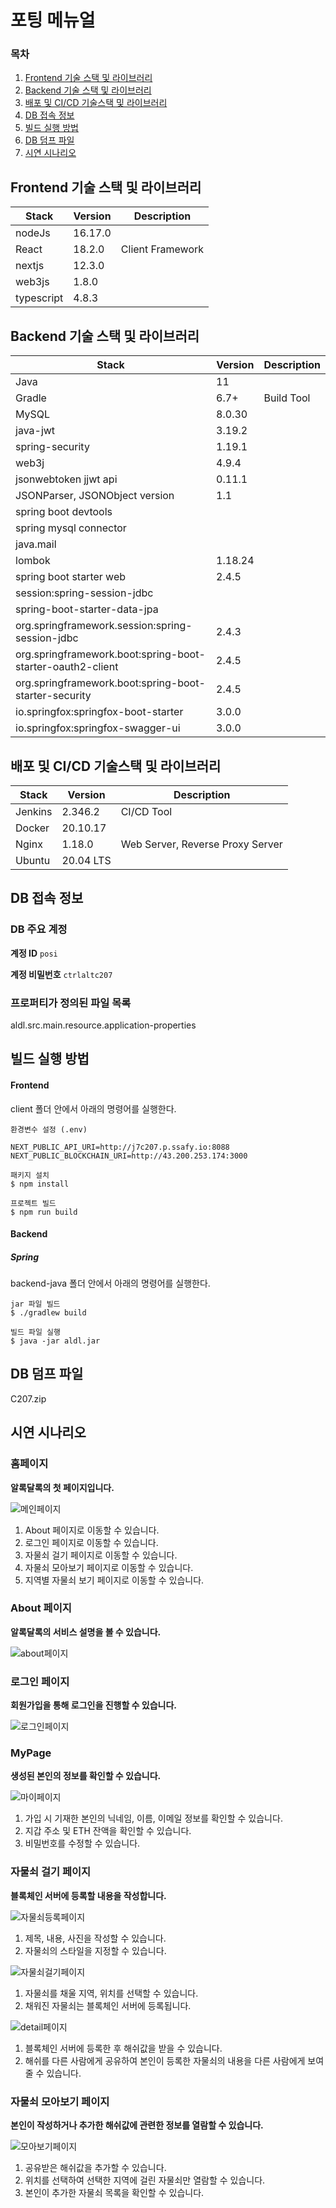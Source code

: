 # 포팅 메뉴얼

### 목차

1. [Frontend 기술 스택 및 라이브러리](#frontend-기술-스택-및-라이브러리)
2. [Backend 기술 스택 및 라이브러리](#backend-기술-스택-및-라이브러리)
3. [배포 및 CI/CD 기술스택 및 라이브러리](#배포-및-cicd-기술스택-및-라이브러리)
4. [DB 접속 정보](#db-접속-정보)
5. [빌드 실행 방법](#빌드-실행-방법)
6. [DB 덤프 파일](#db-덤프-파일)
7. [시연 시나리오](#시연-시나리오)

## Frontend 기술 스택 및 라이브러리

| Stack      | Version | Description      |
| ---------- | ------- | ---------------- |
| nodeJs     | 16.17.0 |                  |
| React      | 18.2.0  | Client Framework |
| nextjs     | 12.3.0  |                  |
| web3js     | 1.8.0   |                  |
| typescript | 4.8.3   |                  |

## Backend 기술 스택 및 라이브러리

| Stack                                                      | Version | Description |
| ---------------------------------------------------------- | ------- | ----------- |
| Java                                                       | 11      |             |
| Gradle                                                     | 6.7+    | Build Tool  |
| MySQL                                                      | 8.0.30  |             |
| java-jwt                                                   | 3.19.2  |             |
| spring-security                                            | 1.19.1  |             |
| web3j                                                      | 4.9.4   |             |
| jsonwebtoken jjwt api                                      | 0.11.1  |             |
| JSONParser, JSONObject version                             | 1.1     |             |
| spring boot devtools                                       |         |             |
| spring mysql connector                                     |         |             |
| java.mail                                                  |         |             |
| lombok                                                     | 1.18.24 |             |
| spring boot starter web                                    | 2.4.5   |             |
| session:spring-session-jdbc                                |         |             |
| spring-boot-starter-data-jpa                               |         |             |
| org.springframework.session:spring-session-jdbc            | 2.4.3   |             |
| org.springframework.boot:spring-boot-starter-oauth2-client | 2.4.5   |             |
| org.springframework.boot:spring-boot-starter-security      | 2.4.5   |             |
| io.springfox:springfox-boot-starter                        | 3.0.0   |             |
| io.springfox:springfox-swagger-ui                          | 3.0.0   |             |

## 배포 및 CI/CD 기술스택 및 라이브러리

| Stack   | Version   | Description                      |
| ------- | --------- | -------------------------------- |
| Jenkins | 2.346.2   | CI/CD Tool                       |
| Docker  | 20.10.17  |                                  |
| Nginx   | 1.18.0    | Web Server, Reverse Proxy Server |
| Ubuntu  | 20.04 LTS |                                  |

## DB 접속 정보

### DB 주요 계정

**계정 ID**
`posi`

**계정 비밀번호**
`ctrlaltc207`

### 프로퍼티가 정의된 파일 목록

aldl.src.main.resource.application-properties

## 빌드 실행 방법

#### Frontend

client 폴더 안에서 아래의 명령어를 실행한다.

```
환경변수 설정 (.env)

NEXT_PUBLIC_API_URI=http://j7c207.p.ssafy.io:8088
NEXT_PUBLIC_BLOCKCHAIN_URI=http://43.200.253.174:3000
```

```
패키지 설치
$ npm install
```

```
프로젝트 빌드
$ npm run build
```

#### Backend

##### Spring

backend-java 폴더 안에서 아래의 명령어를 실행한다.

```
jar 파일 빌드
$ ./gradlew build
```

```
빌드 파일 실행
$ java -jar aldl.jar
```

## DB 덤프 파일

C207.zip

## 시연 시나리오

### 홈페이지

**알록달록의 첫 페이지입니다.**

![메인페이지](./README.assets/main.png)
<!-- <img src="/uploads/4663f701cd7eccb4704847224e340730/image.png" alt="그림1" width="500px" /> -->

1. About 페이지로 이동할 수 있습니다.
2. 로그인 페이지로 이동할 수 있습니다.
3. 자물쇠 걸기 페이지로 이동할 수 있습니다.
4. 자물쇠 모아보기 페이지로 이동할 수 있습니다.
5. 지역별 자물쇠 보기 페이지로 이동할 수 있습니다.

### About 페이지

**알록달록의 서비스 설명을 볼 수 있습니다.**

![about페이지](./README.assets/about.png)
<!-- <img src="/uploads/8634baddda20f1d4409efa2782869f52/image.png" alt="그림2" width="500px" /> -->

### 로그인 페이지

**회원가입을 통해 로그인을 진행할 수 있습니다.**

![로그인페이지](./README.assets/login.png)
<!-- <img src="/uploads/bba2efbfa0647b37cd52be5d131b0b72/image.png" alt="그림3" width="500px" /> -->


### MyPage

**생성된 본인의 정보를 확인할 수 있습니다.**

![마이페이지](./README.assets/myPage.png)
<!-- <img src="/uploads/f0bb585b719c702ed4010bb3781153a0/image.png" alt="그림9" width="500px" /> -->

1. 가입 시 기재한 본인의 닉네임, 이름, 이메일 정보를 확인할 수 있습니다.
2. 지갑 주소 및 ETH 잔액을 확인할 수 있습니다.
3. 비밀번호를 수정할 수 있습니다.

### 자물쇠 걸기 페이지

**블록체인 서버에 등록할 내용을 작성합니다.**

![자물쇠등록페이지](./README.assets/createLock.png)
<!-- <img src="/uploads/c1acd654b1dec03f50e4de7627cc4dc0/image.png" alt="그림8" width="500px" /> -->

1. 제목, 내용, 사진을 작성할 수 있습니다.
2. 자물쇠의 스타일을 지정할 수 있습니다.

![자물쇠걸기페이지](./README.assets/Lock.png)
<!-- <img src="/uploads/4d9a1f77be589d84adfc18ee38ea61fb/image.png" alt="그림8" width="500px" /> -->

1. 자물쇠를 채울 지역, 위치를 선택할 수 있습니다.
2. 채워진 자물쇠는 블록체인 서버에 등록됩니다.

![detail페이지](./README.assets/detail.png)
<!-- <img src="/uploads/f1c183ba96336cfc5d9abf6bdc5ed7a8/image.png" alt="그림8" width="500px" /> -->

1. 블록체인 서버에 등록한 후 해쉬값을 받을 수 있습니다.
2. 해쉬를 다른 사람에게 공유하여 본인이 등록한 자물쇠의 내용을 다른 사람에게 보여줄 수 있습니다.

### 자물쇠 모아보기 페이지

**본인이 작성하거나 추가한 해쉬값에 관련한 정보를 열람할 수 있습니다.**

![모아보기페이지](./README.assets/collect.png)
<!-- <img src="/uploads/401a38df65c9056ef04d73fd37e5be25/image.png" alt="그림7" width="500px" /> -->

1. 공유받은 해쉬값을 추가할 수 있습니다.
2. 위치를 선택하여 선택한 지역에 걸린 자물쇠만 열람할 수 있습니다.
3. 본인이 추가한 자물쇠 목록을 확인할 수 있습니다.